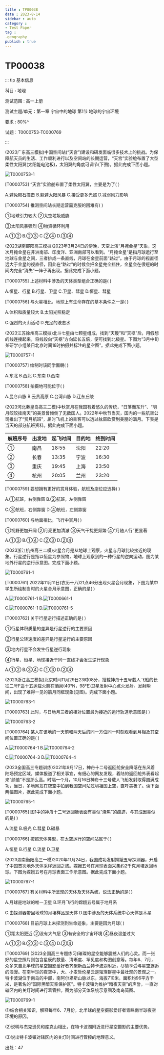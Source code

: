 ```yaml
---
title : TP00038
date : 2023-8-14
sidebar : auto
category : 
- Test Paper
tag : 
-geography
publish : true
---
```

# TP00038

::: tip 基本信息

科目 : 地理

测试范围 : 高一上册

测试主题/单元：第一章 宇宙中的地球  第1节  地球的宇宙环境

要求 : 80%^

试题：T0000753-T0000769

::: 

(2023广东高三模拟)中国空间站(“天宫”)建设和研发面临很多技术上的挑战。为保障航天员的生活、工作顺利进行以及空间站的长期运营，“天宫”实验舱布置了大型柔性太阳翼(太阳能电池板)，太阳翼的角度可调节(下图)。据此完成下面小题。

![T0000753-1](./img/T0000753-1.png) 

[T0000753] “天宫”实验舱布置了柔性太阳翼，主要是为了(   )

A.避免陨石撞击   B.躲避太阳风暴   C.接受更多光照   D.减弱风力影响

[T0000754] 推测空间站长期运营需克服的困难有(   )

①地球引力较大    ②太空垃圾威胁

③太阳风暴强烈    ④物资循环利用

A.①②	B.②③	C.②④	D.③④

(2023湖南邵阳高三模拟)2023年3月24日的傍晚，天空上演“月掩金星”天象，这次月掩金星在非洲南部、印度洋、亚洲南部可以看到。“月掩金星”是指月球运行至地球与金星之间，三者排成一条直线，月球在金星前面“路过”。由于月球的视直径远大于金星的视直径，因此在“路过”的时候会把金星完全挡住，金星会在很短的时间内完全“消失”一阵子再出现。据此完成下面小题。

[T0000755] 上述材料中涉及的天体类型组合正确的是(   )

A.恒星、行星	B.行星、卫星	C.卫星、彗星	D.恒星、彗星

[T0000756] 与火星相比，地球上有生命存在的基本条件之一是(   )

A.体积和质量较大	B.太阳光照稳定

C.强烈的火山活动	D.充足的液态水

(2023江苏徐州高三模拟)北斗七星由七颗星组成，找到“天璇”和“天枢”后，用假想的线连接起来，将线段向“天枢”方向延长五倍，便可找到北极星。下图为“3月中旬某研学小组某日北京时间18时拍摄并标注的星空图”。据此完成下面小题。

![T0000757-1](./img/T0000757-1.png) 

[T0000757] 绘制时该同学面朝(   )

A.东北	B.西北	C.东南	D.西南

[T0000758] 拍摄地可能位于(   )

A.昆仑山脉   B.云贵高原   C.台湾山脉   D.辽东丘陵

(2023河北秦皇岛高三二模)中秋赏月在我国有着悠久的传统，“日落而东升”、“明月皎皎挂南天”的美景曾倾倒了无数国人。2022年中秋节当天，国内的一些航空公司推出了“赏月航班”，届时飞机上的乘客可以透过舷窗欣赏到美丽的满月。下表是当天的部分航班资料。据此完成下面小题。

| 航班序号 | 出发地 | 起飞时间 | 目的地 | 终到时间 |
| -------- | ------ | -------- | ------ | -------- |
| ①        | 南昌   | 18:55    | 沈阳   | 22:20    |
| ②        | 长春   | 13:35    | 宁波   | 16:30    |
| ③        | 重庆   | 19:45    | 上海   | 23:50    |
| ④        | 杭州   | 20:05    | 兰州   | 23:20    |

[T0000759] 要想拥有更好的赏月体验，航班及座位应选择(   )

A.①航班，右侧靠窗   B.②航班，左侧靠窗

C.③航班，右侧靠窗   D.④航班，左侧靠窗

[T0000760] 与地面相比，飞行中赏月(   )

①视野更加开阔    ②月亮更加清澈    ③天气干扰更频繁    ④“月随人行”更显著

A.①③    B.①④    C.②③    D.②④

(2023浙江杭州高三二模)火星合月是从地球上观察，火星与月球比较接近的现象。行星逆行是指以恒星为参照物，地球上观察到的一种行星的逆向运动，图为某地外行星的逆行示意图。完成下面小题。

![T0000761-1](./img/T0000761-1.png) 

[T0000761] 2022年11月11日(农历十八)21点46分出现火星合月现象，下图为某中学生所绘制当时的火星合月示意图，正确的是(   )

A.![T0000761-1](./img/T0000761-2.png) 	    B.![T0000661-1](./img/T0000761-3.png) 


C.![T0000761-1](./img/T0000761-4.png)          D.![T0000761-5](./img/T0000761-5.png) 


[T0000762] 关于行星逆行描述正确的是(   )

①行星体积质量的差异是行星逆行的主要原因

②行星公转速度的差异是行星逆行的主要原因

③地内行星不会发生行星逆行现象

④行星、恒星、地球接近于同一直线才会发生逆行现象

A.①②    B.③④    C.①③    D.②④

(2023浙江高三模拟)北京时间11月29日23时08分，搭载神舟十五号载人飞船的长征二号F遥十五运载火箭在酒泉(40°N，98°E)卫星发射中心点火发射。发射瞬间，出现了难得一见的箭月同框现象(见图)。完成下面小题。

![T0000763-1](./img/T0000763-1.png) 

[T0000763] 此时，与日地月三者的相对位置最为接近的运行轨道示意图是(   )

![T0000763-2](./img/T0000763-2.png) 

[T0000764] 某人在该地的一天前和两天后的同一方位同一时刻观看到月相及其空间位置正确的是(   )

A.![T0000764-1](./img/T0000764-1.png) 	B.![T0000764-2](./img/T0000764-2.png) 

C.![T0000764-3](./img/T0000764-3.png) 	D.![T0000764-4](./img/T0000764-4.png) 

(2023全国高三专题训练)2021年9月17日，神舟十二号返回舱安全降落在东风着陆场预定区域，媒体报道了相关事宜，有细心的网友发现，着陆的返回舱外表看起来“颜值”不是那么高。时隔一个月，10月16日神舟十三号载人飞船发射取得圆满成功，当日，多地网友在夜空中拍到我国空间站过境祖国上空，直呼美极了。读下面两幅图片，据此完成下面小题。

![T0000765-1](./img/T0000765-1.png) 

[T0000765] 图1中的神舟十二号返回舱表面有类似“烧焦”的痕迹，与其成因类似的是(   )

A.流星   B.极光   C.彗星   D.磁暴

[T0000766] 按照天体类型，在太空运行的空间站属于(   )

A.恒星   B.行星   C.流星   D.卫星

(2023湖南衡阳高三一模)2020年11月24日，我国成功发射嫦娥五号探测器，开启了中国首次地外天体采样返回之旅。嫦娥五号在月球表面采集约2千克月壤返回地球。下图为嫦娥五号在月球表面工作示意图。据此完成下面小题。

![T0000767-1](./img/T0000767-1.png) 

[T0000767] 有关材料中所呈现的天体及天体系统，说法正确的是(   )

A.月球是地球的唯一卫星               B.环月飞行的嫦娥五号属于地月系

C.由探测器带回地球的月壤样品是天体   D.图中涉及的天体系统中心天体是木星

[T0000768] 目前月球上未探测到生命迹象，主要是因为月球(   )

①距太阳更近    ②没有大气层   ③有安全的宇宙环境    ④昼夜温差过大

A.①②    B.②③    C.③④    D.②④



[T0000769] (2023全国高三专题练习)璀璨的星空能够震撼人们的心灵。而一张好的星空照片则包含星辰的数量、清晰度、罕见度和构图创意等。每年6、7月，众多来自北半球的星空摄影爱好者齐聚新西兰特卡波湖附近，尽情享受与星空邂逅的浪漫。在南半球的夜空中，大、小麦哲伦星云是璀璨群星中最壮观的景观之一。特卡波湖位于南岛的中部，南阿尔卑斯山脉以东，海拔710米，面积约96平方千米，是著名的“国际黑暗天空保护区”。特卡波镇为维护“暗夜天空”的声誉，一直对辖区内的关灯时间进行着管控。图为部分天体系统示意图及南岛简图。

![T0000769-1](./img/T0000769-1.png) 

(1)结合相关知识，解释每年6、7月份，北半球的星空摄影爱好者青睐南半球夜空环境的原因。

(2)说明与杰克逊贝和库克山相比，在特卡波湖附近进行星空摄影的主要优势。

(3)说出特卡波镇对辖区内的关灯时间进行管控的地理意义。



出处：47

